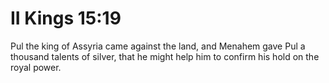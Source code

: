 # II Kings 15:19

Pul the king of Assyria came against the land, and Menahem gave Pul a thousand talents of silver, that he might help him to confirm his hold on the royal power.

